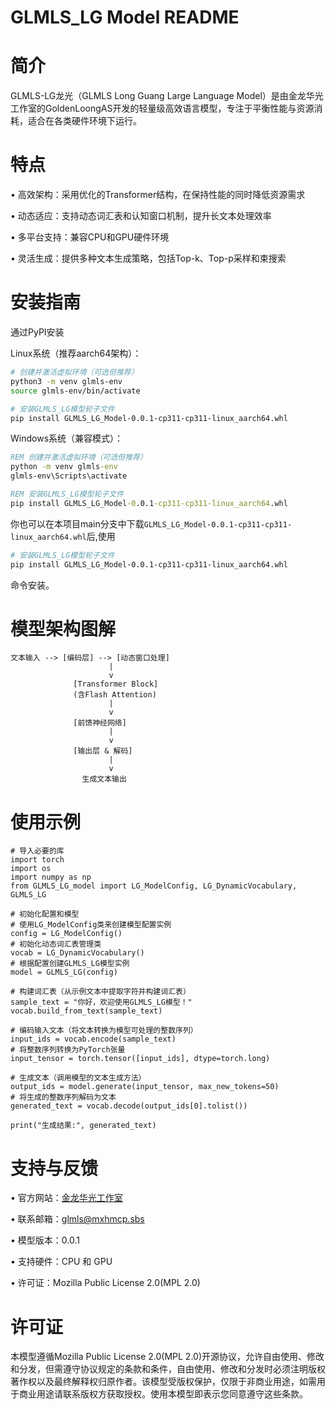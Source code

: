 # GLMLS_LG Model README

# 简介

GLMLS-LG龙光（GLMLS Long Guang Large Language Model）是由金龙华光工作室的GoldenLoongAS开发的轻量级高效语言模型，专注于平衡性能与资源消耗，适合在各类硬件环境下运行。


# 特点


• 高效架构：采用优化的Transformer结构，在保持性能的同时降低资源需求

• 动态适应：支持动态词汇表和认知窗口机制，提升长文本处理效率

• 多平台支持：兼容CPU和GPU硬件环境

• 灵活生成：提供多种文本生成策略，包括Top-k、Top-p采样和束搜索


# 安装指南


通过PyPI安装

Linux系统（推荐aarch64架构）：


```bash
# 创建并激活虚拟环境（可选但推荐）
python3 -m venv glmls-env
source glmls-env/bin/activate

# 安装GLMLS_LG模型轮子文件
pip install GLMLS_LG_Model-0.0.1-cp311-cp311-linux_aarch64.whl

```


Windows系统（兼容模式）：


```cmd
REM 创建并激活虚拟环境（可选但推荐）
python -m venv glmls-env
glmls-env\Scripts\activate

REM 安装GLMLS_LG模型轮子文件
pip install GLMLS_LG_Model-0.0.1-cp311-cp311-linux_aarch64.whl

```

你也可以在本项目main分支中下载`GLMLS_LG_Model-0.0.1-cp311-cp311-linux_aarch64.whl`后,使用
```bash
# 安装GLMLS_LG模型轮子文件
pip install GLMLS_LG_Model-0.0.1-cp311-cp311-linux_aarch64.whl
```
命令安装。

# 模型架构图解


```
文本输入 --> [编码层] --> [动态窗口处理]
                      |
                      v
              [Transformer Block]
              (含Flash Attention)
                      |
                      v
              [前馈神经网络]
                      |
                      v
              [输出层 & 解码]
                      |
                      v
                生成文本输出
```



# 使用示例


```
# 导入必要的库
import torch
import os
import numpy as np
from GLMLS_LG_model import LG_ModelConfig, LG_DynamicVocabulary, GLMLS_LG

# 初始化配置和模型
# 使用LG_ModelConfig类来创建模型配置实例
config = LG_ModelConfig()
# 初始化动态词汇表管理类
vocab = LG_DynamicVocabulary()
# 根据配置创建GLMLS_LG模型实例
model = GLMLS_LG(config)

# 构建词汇表（从示例文本中提取字符并构建词汇表）
sample_text = "你好，欢迎使用GLMLS_LG模型！"
vocab.build_from_text(sample_text)

# 编码输入文本（将文本转换为模型可处理的整数序列）
input_ids = vocab.encode(sample_text)
# 将整数序列转换为PyTorch张量
input_tensor = torch.tensor([input_ids], dtype=torch.long)

# 生成文本（调用模型的文本生成方法）
output_ids = model.generate(input_tensor, max_new_tokens=50)
# 将生成的整数序列解码为文本
generated_text = vocab.decode(output_ids[0].tolist())

print("生成结果:", generated_text)

```



# 支持与反馈


• 官方网站：[金龙华光工作室](glmls.mxhmcp.sbs)

• 联系邮箱：glmls@mxhmcp.sbs

• 模型版本：0.0.1

• 支持硬件：CPU 和 GPU

• 许可证：Mozilla Public License 2.0(MPL 2.0)


# 许可证

本模型遵循Mozilla Public License 2.0(MPL 2.0)开源协议，允许自由使用、修改和分发，但需遵守协议规定的条款和条件，自由使用、修改和分发时必须注明版权著作权以及最终解释权归原作者。该模型受版权保护，仅限于非商业用途，如需用于商业用途请联系版权方获取授权。使用本模型即表示您同意遵守这些条款。